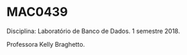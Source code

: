 # MAC0439

Disciplina: Laboratório de Banco de Dados. 1 semestre 2018.

Professora Kelly Braghetto.
